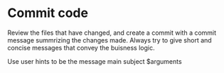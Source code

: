 # Commit code

Review the files that have changed, and create a commit with a commit message summrizing the changes made. Always try to give short and concise messages that convey the buisness logic.

Use user hints to be the message main subject $arguments
